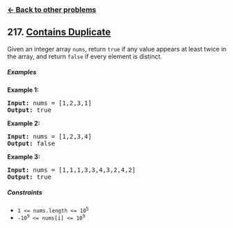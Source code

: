 ### [&#8592; Back to other problems](../../README.md)

## 217. [Contains Duplicate](https://leetcode.com/problems/contains-duplicate/)

Given an integer array `nums`, return `true` if any value appears at least twice in the array, and
return `false` if every element is distinct.

##### Examples

**Example 1:**

<pre>
<b>Input:</b> nums = [1,2,3,1]
<b>Output:</b> true
</pre>

**Example 2:**

<pre>
<b>Input:</b> nums = [1,2,3,4]
<b>Output:</b> false
</pre>

**Example 3:**

<pre>
<b>Input:</b> nums = [1,1,1,3,3,4,3,2,4,2]
<b>Output:</b> true
</pre>

##### Constraints

* <code>1 <= nums.length <= 10<sup>5</sup></code>
* <code>-10<sup>9</sup> <= nums[i] <= 10<sup>9</sup></code>
